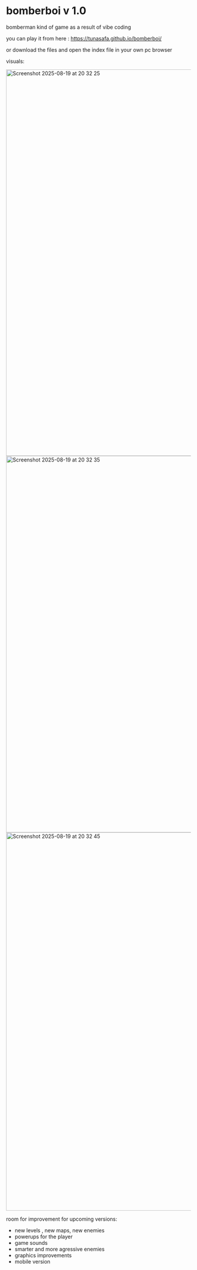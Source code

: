 # bomberboi v 1.0
bomberman kind of game as a result of vibe coding

you can play it from here : https://tunasafa.github.io/bomberboi/

or download the files and open the index file in your own pc browser

visuals:


<img width="1086" height="1053" alt="Screenshot 2025-08-19 at 20 32 25" src="https://github.com/user-attachments/assets/1d5e42c0-d673-4507-9aa5-c76351101e96" />


<img width="1063" height="1026" alt="Screenshot 2025-08-19 at 20 32 35" src="https://github.com/user-attachments/assets/1965c2e0-b917-4748-a173-df72ed39b32b" />


<img width="1042" height="1031" alt="Screenshot 2025-08-19 at 20 32 45" src="https://github.com/user-attachments/assets/6fbd178a-da74-4806-a6b2-475ef3073579" />


room for improvement for upcoming versions:

- new levels , new maps, new enemies
- powerups for the player
- game sounds
- smarter and more agressive enemies
- graphics improvements
- mobile version
